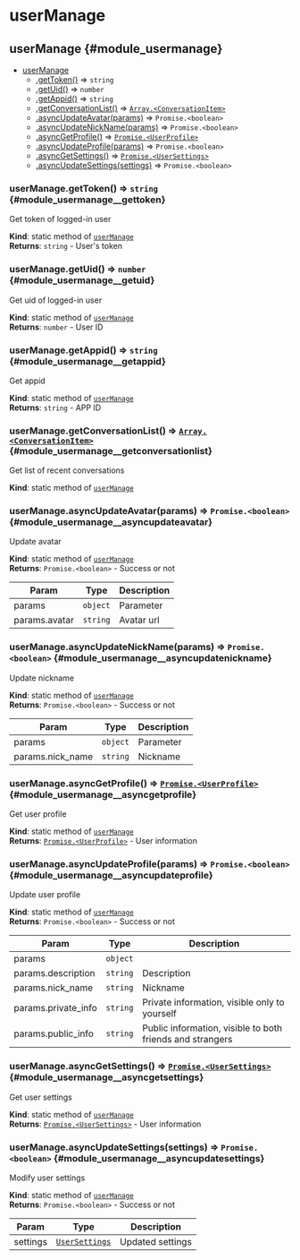 # userManage
## userManage {#module_usermanage}

* [userManage](#module_usermanage)
    * [.getToken()](#module_usermanage__gettoken) ⇒ <code>string</code>
    * [.getUid()](#module_usermanage__getuid) ⇒ <code>number</code>
    * [.getAppid()](#module_usermanage__getappid) ⇒ <code>string</code>
    * [.getConversationList()](#module_usermanage__getconversationlist) ⇒ [<code>Array.&lt;ConversationItem&gt;</code>](types.md#module_types__conversationitem)
    * [.asyncUpdateAvatar(params)](#module_usermanage__asyncupdateavatar) ⇒ <code>Promise.&lt;boolean&gt;</code>
    * [.asyncUpdateNickName(params)](#module_usermanage__asyncupdatenickname) ⇒ <code>Promise.&lt;boolean&gt;</code>
    * [.asyncGetProfile()](#module_usermanage__asyncgetprofile) ⇒ [<code>Promise.&lt;UserProfile&gt;</code>](types.md#module_types__userprofile)
    * [.asyncUpdateProfile(params)](#module_usermanage__asyncupdateprofile) ⇒ <code>Promise.&lt;boolean&gt;</code>
    * [.asyncGetSettings()](#module_usermanage__asyncgetsettings) ⇒ [<code>Promise.&lt;UserSettings&gt;</code>](types.md#module_types__usersettings)
    * [.asyncUpdateSettings(settings)](#module_usermanage__asyncupdatesettings) ⇒ <code>Promise.&lt;boolean&gt;</code>

### userManage.getToken() ⇒ <code>string</code> {#module_usermanage__gettoken}
Get token of logged-in user

**Kind**: static method of [<code>userManage</code>](#module_usermanage)  
**Returns**: <code>string</code> - User's token  
### userManage.getUid() ⇒ <code>number</code> {#module_usermanage__getuid}
Get uid of logged-in user

**Kind**: static method of [<code>userManage</code>](#module_usermanage)  
**Returns**: <code>number</code> - User ID  
### userManage.getAppid() ⇒ <code>string</code> {#module_usermanage__getappid}
Get appid

**Kind**: static method of [<code>userManage</code>](#module_usermanage)  
**Returns**: <code>string</code> - APP ID  
### userManage.getConversationList() ⇒ [<code>Array.&lt;ConversationItem&gt;</code>](types.md#module_types__conversationitem) {#module_usermanage__getconversationlist}
Get list of recent conversations

**Kind**: static method of [<code>userManage</code>](#module_usermanage)  
### userManage.asyncUpdateAvatar(params) ⇒ <code>Promise.&lt;boolean&gt;</code> {#module_usermanage__asyncupdateavatar}
Update avatar

**Kind**: static method of [<code>userManage</code>](#module_usermanage)  
**Returns**: <code>Promise.&lt;boolean&gt;</code> - Success or not  

| Param | Type | Description |
| --- | --- | --- |
| params | <code>object</code> | Parameter |
| params.avatar | <code>string</code> | Avatar url |

### userManage.asyncUpdateNickName(params) ⇒ <code>Promise.&lt;boolean&gt;</code> {#module_usermanage__asyncupdatenickname}
Update nickname

**Kind**: static method of [<code>userManage</code>](#module_usermanage)  
**Returns**: <code>Promise.&lt;boolean&gt;</code> - Success or not  

| Param | Type | Description |
| --- | --- | --- |
| params | <code>object</code> | Parameter |
| params.nick_name | <code>string</code> | Nickname |

### userManage.asyncGetProfile() ⇒ [<code>Promise.&lt;UserProfile&gt;</code>](types.md#module_types__userprofile) {#module_usermanage__asyncgetprofile}
Get user profile

**Kind**: static method of [<code>userManage</code>](#module_usermanage)  
**Returns**: [<code>Promise.&lt;UserProfile&gt;</code>](types.md#module_types__userprofile) - User information  
### userManage.asyncUpdateProfile(params) ⇒ <code>Promise.&lt;boolean&gt;</code> {#module_usermanage__asyncupdateprofile}
Update user profile

**Kind**: static method of [<code>userManage</code>](#module_usermanage)  
**Returns**: <code>Promise.&lt;boolean&gt;</code> - Success or not  

| Param | Type | Description |
| --- | --- | --- |
| params | <code>object</code> |  |
| params.description | <code>string</code> | Description |
| params.nick_name | <code>string</code> | Nickname |
| params.private_info | <code>string</code> | Private information, visible only to yourself |
| params.public_info | <code>string</code> | Public information, visible to both friends and strangers |

### userManage.asyncGetSettings() ⇒ [<code>Promise.&lt;UserSettings&gt;</code>](types.md#module_types__usersettings) {#module_usermanage__asyncgetsettings}
Get user settings

**Kind**: static method of [<code>userManage</code>](#module_usermanage)  
**Returns**: [<code>Promise.&lt;UserSettings&gt;</code>](types.md#module_types__usersettings) - User information  
### userManage.asyncUpdateSettings(settings) ⇒ <code>Promise.&lt;boolean&gt;</code> {#module_usermanage__asyncupdatesettings}
Modify user settings

**Kind**: static method of [<code>userManage</code>](#module_usermanage)  
**Returns**: <code>Promise.&lt;boolean&gt;</code> - Success or not  

| Param | Type | Description |
| --- | --- | --- |
| settings | [<code>UserSettings</code>](types.md#module_types__usersettings) | Updated settings |

